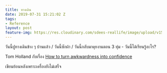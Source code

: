 ```yaml
---
title: ทางเดิน
date: 2019-07-31 15:21:02 Z
tags:
- Reference
layout: post
feature-img: https://res.cloudinary.com/sdees-reallife/image/upload/v1555658919/sample_feature_img.png
---
```


วันนี้ปูทางเดินข้าง ๆ บ้านแล้ว / วันนี้ซักผ้า / วันนี้กลับมาคุยงานตอน 3 ทุ่ม - วันนี้ได้เรียนรู้อะไร?

Tom Holland กับเรื่อง [How to turn awkwardness into confidence](https://youtu.be/_PZKok5_KVA)

<i class="fa fa-child" style="color:plum"></i>

เขียนย้อนหลังเพราะเครื่องยังไม่เสร็จ
